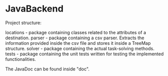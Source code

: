 # JavaBackend

Project structure:

locations - package containing classes related to the attributes of a 
            destination.
parser - package containing a csv parser. Extracts the information provided
            inside the csv file and stores it inside a TreeMap structure.
solver - package containing the actual task-solving methods.
tests - package containing the unit tests written for testing the implemented
        functionalities.

The JavaDoc can be found inside "doc".
